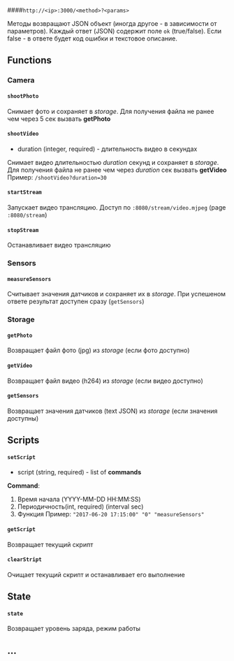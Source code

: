 ####`http://<ip>:3000/<method>?<params>`

Методы возвращают JSON объект (иногда другое - в зависимости от параметров). Каждый ответ (JSON) содержит поле `ok` (true/false). Если false - в ответе будет код ошибки и текстовое описание.


## Functions
### Camera
#### `shootPhoto`
Снимает фото и сохраняет в *storage*. Для получения файла не ранее чем через 5 сек вызвать **getPhoto**

#### `shootVideo`
+ duration (integer, required) - длительность видео в секундах

Снимает видео длительностью *duration* секунд и сохраняет в *storage*. Для получения файла не ранее чем через *duration* сек вызвать **getVideo**
Пример: `/shootVideo?duration=30`


#### `startStream`
Запускает видео трансляцию. Доступ по `:8080/stream/video.mjpeg` (page `:8080/stream`)

#### `stopStream`
Останавливает видео трансляцию


### Sensors
#### `measureSensors`
Считывает значения датчиков и сохраняет их в *storage*. При успешеном ответе результат доступен сразу (`getSensors`)


### Storage
#### `getPhoto`
Возвращает файл фото (jpg) из *storage* (если фото доступно)

#### `getVideo`
Возвращает файл видео (h264) из *storage* (если видео доступно)

#### `getSensors`
Возвращает значения датчиков (text JSON) из *storage* (если значения доступны)

## Scripts
#### `setScript`
+ script (string, required) - list of **commands**

**Command**:
1. Время начала (YYYY-MM-DD HH:MM:SS)
2. Периодичность(int, required) (interval sec)
3. Функция
Пример: `"2017-06-20 17:15:00" "0" "measureSensors"`

#### `getScript`
Возвращает текущий скрипт

#### `clearStript`
Очищает текущий скрипт и останавливает его выполнение

## State
#### `state`
Возвращает уровень заряда, режим работы

## ...
